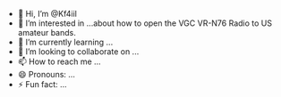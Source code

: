 - 👋 Hi, I’m @Kf4iil 
- 👀 I’m interested in ...about how to open the VGC VR-N76 Radio to US amateur bands.
- 🌱 I’m currently learning ...
- 💞️ I’m looking to collaborate on ...
- 📫 How to reach me ...
- 😄 Pronouns: ...
- ⚡ Fun fact: ...

<!---
Kf4iil/Kf4iil is a ✨ special ✨ repository because its `README.md` (this file) appears on your GitHub profile.
You can click the Preview link to take a look at your changes.
--->
